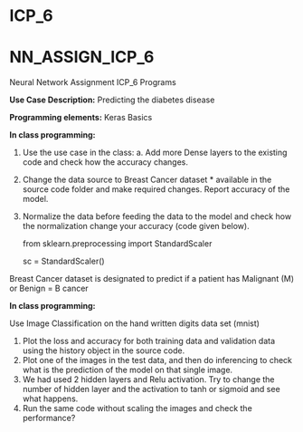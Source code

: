 # ICP_6
# NN_ASSIGN_ICP_6
Neural Network Assignment ICP_6 Programs

**Use Case Description:** Predicting the diabetes disease

**Programming elements:** Keras Basics

**In class programming:**

1. Use the use case in the class:
  a. Add more Dense layers to the existing code and check how the accuracy changes.
2. Change the data source to Breast Cancer dataset * available in the source code folder and make required
changes. Report accuracy of the model.
3. Normalize the data before feeding the data to the model and check how the normalization change your
accuracy (code given below).

    from sklearn.preprocessing import StandardScaler

     sc = StandardScaler()
  
Breast Cancer dataset is designated to predict if a patient has Malignant (M) or Benign = B cancer

**In class programming:**

Use Image Classification on the hand written digits data set (mnist)

1. Plot the loss and accuracy for both training data and validation data using the history object in the source
code.
2. Plot one of the images in the test data, and then do inferencing to check what is the prediction of the model
on that single image.
3. We had used 2 hidden layers and Relu activation. Try to change the number of hidden layer and the
activation to tanh or sigmoid and see what happens.
4. Run the same code without scaling the images and check the performance?
